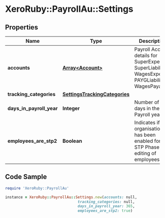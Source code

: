# XeroRuby::PayrollAu::Settings

## Properties

Name | Type | Description | Notes
------------ | ------------- | ------------- | -------------
**accounts** | [**Array&lt;Account&gt;**](Account.md) | Payroll Account details for SuperExpense, SuperLiabilty, WagesExpense, PAYGLiability &amp; WagesPayable. | [optional] 
**tracking_categories** | [**SettingsTrackingCategories**](SettingsTrackingCategories.md) |  | [optional] 
**days_in_payroll_year** | **Integer** | Number of days in the Payroll year | [optional] 
**employees_are_stp2** | **Boolean** | Indicates if the organisation has been enabled for STP Phase 2 editing of employees. | [optional] 

## Code Sample

```ruby
require 'XeroRuby::PayrollAu'

instance = XeroRuby::PayrollAu::Settings.new(accounts: null,
                                 tracking_categories: null,
                                 days_in_payroll_year: 365,
                                 employees_are_stp2: true)
```


